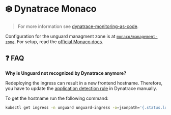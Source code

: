 # ❄️ Dynatrace Monaco

> For more information see [dynatrace-monitoring-as-code](https://github.com/dynatrace-oss/dynatrace-monitoring-as-code).

Configuration for the unguard managment zone is at [`monaco/management-zone`](../../monaco/management-zone/management-zone.yaml).
For setup, read the [official Monaco docs](https://dynatrace-oss.github.io/dynatrace-monitoring-as-code/).

## ❓ FAQ

**Why is Unguard not recognized by Dynatrace anymore?**

Redeploying the ingress can result in a new frontend hostname. Therefore, you have to update the [application detection rule](https://www.dynatrace.com/support/help/shortlink/application-detection-rules) in Dynatrace manually.

To get the hostname run the following command:

```sh
kubectl get ingress -n unguard unguard-ingress -o=jsonpath='{.status.loadBalancer.ingress[0].hostname}'
```
